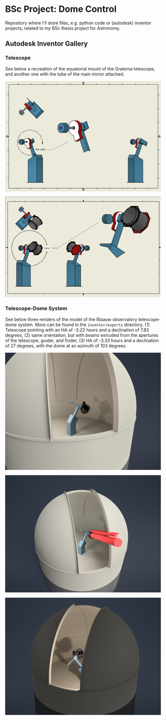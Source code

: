 # BSc Project: Dome Control

Repository where I'll store files, e.g. python code or (autodesk) inventor projects, related to my BSc thesis project for Astronomy.

## Autodesk Inventor Gallery

### Telescope

See below a recreation of the equatorial mount of the Gratema telescope, and another one with the tube of the main mirror attached.

![Gratema mount 1](inventor/exports/images/telescope_mount.png)

![Gratema mount 2](inventor/exports/images/telescope.png)

### Telescope-Dome System

See below three renders of the model of the Blaauw observatory telescope-dome system. More can be found in the `inventor/exports` directory. (1) Telescope pointing with an HA of -3.22 hours and a declination of 7.83 degrees, (2) same orientation, but with _beams_ extruded from the apertures of the telescope, guider, and finder, (3) HA of -3.33 hours and a declination of 27 degrees, with the dome at an azimuth of 103 degrees.

![Telescope-dome system 1](inventor/exports/images/renders/HA_-3.22_h_and_Dec_7.83_deg_telescope_wo_beam.png)

![Telescope-dome system 2](inventor/exports/images/renders/HA_-3.22_h_and_Dec_7.83_deg_all_beams.png)

![Telescope-dome system 3](inventor/exports/images/renders/observatory_render.png)